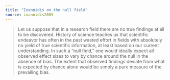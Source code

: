 ```yaml
---
title: "Ioannidis on the null field"
source: ioannidis2005
---
```


> Let us suppose that in a research field there are no true findings at all to be discovered.
> History of science teaches us that scientific endeavor has often in the past wasted effort
>   in fields with absolutely no yield of true scientific information, at least based on our current understanding.
> In such a “null field,” one would ideally expect
>   all observed effect sizes to vary by chance around the null in the absence of bias.
> The extent that observed findings deviate from what is expected
>   by chance alone would be simply a pure measure of the prevailing bias.
